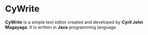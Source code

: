 # CyWrite
**CyWrite** is a simple text editor created and developed by **Cyril John Magayaga**. It is written in **Java** programming language.


